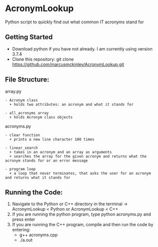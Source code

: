 # AcronymLookup
Python script to quickly find out what common IT acronyms stand for

Getting Started
-----------------------------------------------------------------------------------
- Download python if you have not already. I am currently using version 3.7.4
- Clone this repository: git clone https://github.com/marcusmckinley/AcronymLookup.git

File Structure: 
-----------------------------------------------------------------------------------
array.py

    - Acronym class 
      + holds two attributes: an acronym and what it stands for
    
    - all_acronyms array 
      + holds Acronym class objects

acronyms.py

    - clear function 
      + prints a new line character 100 times 
        
    - linear_search
      + takes in an acronym and an array as arguments
      + searches the array for the given acronym and returns what the acronym stands for or an error message
      
    - program loop
      + a loop that never terminates, that asks the user for an acronym and returns what it stands for

Running the Code: 
-----------------------------------------------------------------------------------
1) Navigate to the Python or C++ directory in the terminal -> AcronymLookup < Python or AcronymLookup < C++
2) If you are running the python program, type python acronyms.py and press enter
3) If you are running the C++ program, compile and then run the code by entering:
    - g++ acronyms.cpp
    - ./a.out
